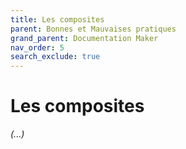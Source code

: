 ```yaml
---
title: Les composites
parent: Bonnes et Mauvaises pratiques
grand_parent: Documentation Maker
nav_order: 5
search_exclude: true
---
```


# Les composites


*(...)*
